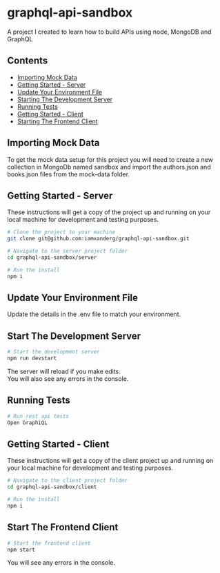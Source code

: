 # graphql-api-sandbox

A project I created to learn how to build APIs using node, MongoDB and GraphQL

## Contents

- [Importing Mock Data](#importing-mock-data)
- [Getting Started - Server](#getting-started---server)
- [Update Your Environment File](#update-your-environment-file)
- [Starting The Development Server](#starting-the-development-server)
- [Running Tests](#running-tests)
- [Getting Started - Client](#getting-started---client)
- [Starting The Frontend Client](#start-the-frontend-client)

## Importing Mock Data

To get the mock data setup for this project you will need to create a new collection in MongoDb named sandbox and import
the authors.json and books.json files from the mock-data folder.

## Getting Started - Server

These instructions will get a copy of the project up and running on your local machine for development and testing purposes.

```bash
# Clone the project to your machine
git clone git@github.com:iamxanderg/graphql-api-sandbox.git

# Navigate to the server project folder
cd graphql-api-sandbox/server

# Run the install
npm i
```

## Update Your Environment File

Update the details in the .env file to match your environment.

## Start The Development Server

```bash
# Start the development server
npm run devstart
```

The server will reload if you make edits.\
You will also see any errors in the console.

## Running Tests

```bash
# Run rest api tests
Open GraphiQL
```

## Getting Started - Client

These instructions will get a copy of the client project up and running on your local machine for development and testing purposes.

```bash
# Navigate to the client project folder
cd graphql-api-sandbox/client

# Run the install
npm i
```

## Start The Frontend Client

```bash
# Start the frontend client
npm start
```

You will see any errors in the console.
